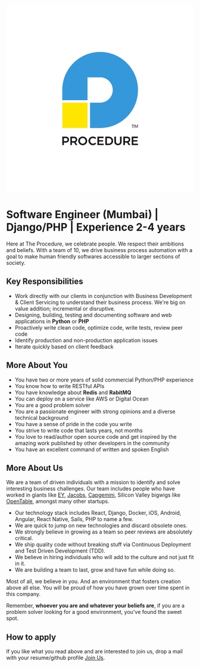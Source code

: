 ![Procedure][logo]

# Software Engineer (Mumbai) | Django/PHP | Experience 2-4 years

Here at The Procedure, we celebrate people. We respect their ambitions and beliefs. With a team of 10, we drive business process automation with a goal to make human friendly softwares accessible to larger sections of society.

## Key Responsibilities
* Work directly with our clients in conjunction with Business Development & Client Servicing to understand their business process. We're big on value addition; incremental or disruptive.
* Designing, building, testing and documenting software and web applications in **Python** or **PHP**
* Proactively write clean code, optimize code, write tests, review peer code
* Identify production and non-production application issues
* Iterate quickly based on client feedback

## More About You
* You have two or more years of solid commercial Python/PHP experience
* You know how to write RESTful APIs
* You have knowledge about **Redis** and **RabitMQ** 
* You can deploy on a service like AWS or Digital Ocean
* You are a good problem solver
* You are a passionate engineer with strong opinions and a diverse technical background
* You have a sense of pride in the code you write
* You strive to write code that lasts years, not months
* You love to read/author open source code and get inspired by the amazing work published by other developers in the community
* You have an excellent command of written and spoken English

## More About Us
We are a team of driven individuals with a mission to identify and solve interesting business challenges. Our team includes people who have worked in giants like [EY][EY-website], [Jacobs][jacobs-website], [Capgemini][capgemini-website], Silicon Valley bigwigs like [OpenTable][OT-website], amongst many other startups.

* Our technology stack includes React, Django, Docker, iOS, Android, Angular, React Native, Sails, PHP to name a few.
* We are quick to jump on new technologies and discard obsolete ones.
* We strongly believe in growing as a team so peer reviews are absolutely critical. 
* We ship quality code without breaking stuff via Continuous Deployment and Test Driven Development (TDD).
* We believe in hiring individuals who will add to the culture and not just fit in it.
* We are building a team to last, grow and have fun while doing so.

Most of all, we believe in you. And an environment that fosters creation above all else. You will be proud of how you have grown over time spent in this company.

Remember, __whoever you are and whatever your beliefs are__, if you are a problem solver looking for a good environment, you've found the sweet spot.

## How to apply
If you like what you read above and are interested to join us, drop a mail with your resume/github profile [Join Us][mail-address]. 


[mail-address]: mailto:join-us@theprocedure.in
[logo]: logo.png "Procedure"
[EY-website]: http://www.ey.com/
[OT-website]: http://www.opentable.com/
[jacobs-website]: http://www.jacobs.com/
[capgemini-website]:http://www.capgemini.com/
